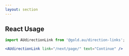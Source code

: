 ```yaml
---
layout: section
---
```


## React Usage

```jsx
import AUdirectionLink from '@gold.au/direction-links';

<AUdirectionLink link="/next/page/" text="Continue" />
```
